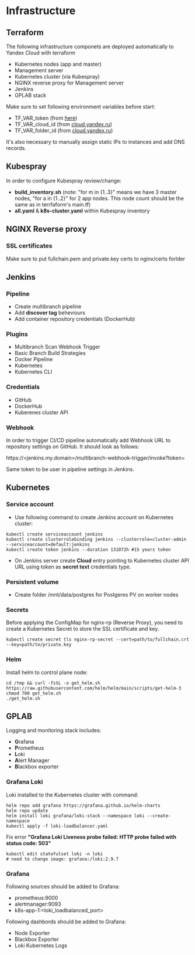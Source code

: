 # Infrastructure
## Terraform
The following infrastructure componets are deployed automatically to Yandex Cloud with terraform
* Kubernetes nodes (app and master)
* Management server
* Kubernetes cluster (via Kubespray)
* NGINX reverse proxy for Management server
* Jenkins
* GPLAB stack

Make sure to set following environment variables before start:
* TF_VAR_token (from [here](https://yandex.cloud/ru/docs/iam/concepts/authorization/oauth-token))
* TF_VAR_cloud_id (from [cloud.yandex.ru](https://console.yandex.cloud/))
* TF_VAR_folder_id (from [cloud.yandex.ru](https://console.yandex.cloud/))

It's also necessary to manually assign static IPs to instances and add DNS records.

## Kubespray
In order to configure Kubespray review/change:
* **build_inventory.sh** 
(note: "for m in {1..3}" means we have 3 master nodes, "for a in {1..2}" for 2 app nodes. This node count should be the same as in terrfaform's main.tf)
* **all.yaml** & **k8s-cluster.yaml** within Kubespray inventory

## NGINX Reverse proxy
### SSL certificates

Make sure to put fullchain.pem and private.key certs to nginx/certs forlder

## Jenkins

### Pipeline
* Create multibranch pipeline
* Add **discover tag** beheviours
* Add container repository credentials (DockerHub)

### Plugins
* Multibranch Scan Webhook Trigger
* Basic Branch Build Strategies
* Docker Pipeline
* Kubernetes
* Kubernetes CLI

### Credentials
* GitHub
* DockerHub
* Kuberenes cluster API

### Webhook

In order to trigger CI/CD pipeline automatically add Webhook URL to repository settings on GitHub.
It should look as follows:

https://<jenkins.my.domain>/multibranch-webhook-trigger/invoke?token=<your token>

Same token to be user in pipeline settings in Jenkins.

## Kubernetes
### Service account
* Use following command to create Jenkins account on Kubernetes cluster:

```
kubectl create serviceaccount jenkins
kubectl create clusterrolebinding jenkins --clusterrole=cluster-admin --serviceaccount=default:jenkins
kubectl create token jenkins --duration 131072h #15 years token
```

* On Jenkins server create **Cloud** entry pointing to Kubernetes cluster API URL using token as **secret text** credentials type.

### Persistent volume
* Create folder /mnt/data/postgres for Postgeres PV on worker nodes

### Secrets

Before applying the ConfigMap for nginx-rp (Reverse Proxy), you need to create a Kubernetes Secret to store the SSL certificate and key.
```
kubectl create secret tls nginx-rp-secret --cert=path/to/fullchain.crt --key=path/to/private.key
```
### Helm

Install helm to control plane node:
```
cd /tmp && curl -fsSL -o get_helm.sh https://raw.githubusercontent.com/helm/helm/main/scripts/get-helm-3
chmod 700 get_helm.sh
./get_helm.sh
```
## GPLAB

Logging and monitoring stack includes:

* **G**rafana
* **P**rometheus
* **L**oki
* **A**lert Manager
* **B**lackbox exporter

### Grafana Loki

Loki installed to the Kubernetes cluster with command:
```
helm repo add grafana https://grafana.github.io/helm-charts
helm repo update
helm install loki grafana/loki-stack --namespace loki --create-namespace
kubectl apply -f loki-loadbalancer.yaml
```
Fix error **"Grafana Loki Liveness probe failed: HTTP probe failed with status code: 503"**
```
kubectl edit statefulset loki -n loki
# need to change image: grafana:/loki:2.9.7
```

### Grafana

Following sources should be added to Grafana:

* prometheus:9000
* alertmanager:9093
* k8s-app-1:<loki_loadbalanced_port>

Following dashbords should be added to Grafana:

* Node Exporter
* Blackbox Exporter
* Loki Kubernetes Logs

